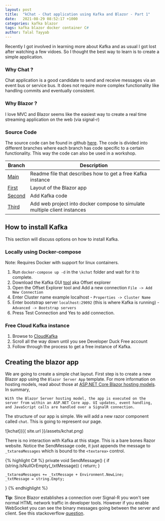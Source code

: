 ```yaml
---
layout: post
title:  "kChat - Chat application using Kafka and Blazor - Part 1"
date:   2021-08-29 08:52:17 +1000
categories: kafka blazor
tags: kafka blazor docker container C#
author: Talal Tayyab
---
```

Recently I got involved in learning more about Kafka and as usual I got lost after watching a few vidoes. So I thought the best way to learn is to create a simple application.

### Why Chat ?

Chat application is a good candidate to send and receive messages via an event bus or service bus. It does not require more complex functionality like handling commits and eventually consistent. 

### Why Blazor ?

I love MVC and Blazor seems like the easiest way to create a real time streaming application on the web (via signal-r)

### Source Code

The source code can be found in github [here](https://github.com/TalalTayyab/kchat). The code is divided into different branches where each branch has code specific to a certain functionality.
This way the code can also be used in a workshop.

Branch|Description|
|-|-|
[Main](https://github.com/TalalTayyab/Kchat/tree/main)|Readme file that describes how to get a free Kafka instance
[First](https://github.com/TalalTayyab/Kchat/tree/first)|Layout of the Blazor app
[Second](https://github.com/TalalTayyab/Kchat/tree/second)|Add Kafka code
[Third](https://github.com/TalalTayyab/Kchat/tree/third)|Add web project into docker compose to simulate multiple client instances

## How to install Kafka

This section will discuss options on how to install Kafka.

### Locally using Docker-compose

Note: Requires Docker with support for linux containers.

1. Run `docker-compose up -d` in the `\kchat` folder and wait for it to complete.
1. Download the Kafka GUI [tool](https://kafkatool.com/download.html) aka Offset explorer
1. Open the Offset Explorer tool and Add a new connection `File -> Add New Connection`
1. Enter Cluster name example localhost - `Properties -> Cluster Name`
1. Enter bootstrap server `localhost:29092` (this is where Kafka is running) - `Advanced -> Bootstrap servers`
1. Press Test Connection and Yes to add connection.

### Free Cloud Kafka instance 

1. Browse to [CloudKafka](https://www.cloudkarafka.com/plans.html)
1. Scroll all the way down until you see Developer Duck Free account
1. Follow through the process to get a free instance of Kafka.

## Creating the blazor app
We are going to create a simple chat layout. First step is to create a new Blazor app using the `Blazor Server App` template. For more information on hosting models, read about those at [ASP.NET Core Blazor hosting models](https://docs.microsoft.com/en-us/aspnet/core/blazor/hosting-models?view=aspnetcore-5.0). In summary,

`With the Blazor Server hosting model, the app is executed on the server from within an ASP.NET Core app. UI updates, event handling, and JavaScript calls are handled over a SignalR connection.`

The structure of our app is simple. We will add a new razor component called `chat`. This is going to represent our page.

![kchat]({{ site.url }}/assets/kchat.png)

There is no interaction with Kafka at this stage. This is a bare bones Razor website. Notice the SendMessage code, it just appends the message to `_txtareaMessages` which is bound to the `<textarea>` control.

{% highlight C# %}
private void SendMessage()
{
    if (string.IsNullOrEmpty(_txtMessage))
    {
        return;
    }

    _txtareaMessages += _txtMessage + Environment.NewLine;
    _txtMessage = string.Empty;
}
{% endhighlight %}

**Tip**: Since Blazor establishes a connection over Signal-R you won't see normal HTML network traffic in developer tools. However if you enable WebSocket you can see the binary messages going between the server and client. See this stackoverflow [question](https://stackoverflow.com/questions/29771676/cant-see-signalr-traffic-in-browser-development-tools).

[jekyll-docs]: https://jekyllrb.com/docs/home
[jekyll-gh]:   https://github.com/jekyll/jekyll
[jekyll-talk]: https://talk.jekyllrb.com/

